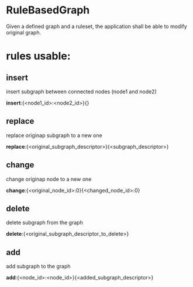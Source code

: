 # RuleBasedGraph
Given a defined graph and a ruleset, the application shall be able to modify original graph.
# rules usable:
## insert
insert subgraph between connected nodes (node1 and node2)

**insert**:{<node1_id>:<node2_id>}{<subgraph descriptor>}
## replace
replace originap subgraph to a new one

**replace**:{<original_subgraph_descriptor>}{<subgraph_descriptor>}	 

## change
change  originap node to a new one

**change**:{<original_node_id>:0}{<changed_node_id>:0}	

## delete
delete subgraph from the graph

**delete**:{<original_subgraph_descriptor_to_delete>}

## add
add subgraph to the graph

**add**:{<node_id>:<node_id>}{<added_subgraph_descriptor>}



